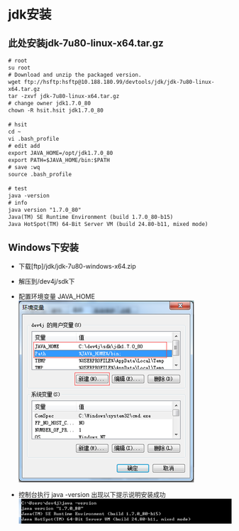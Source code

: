 # jdk安装

## 此处安装jdk-7u80-linux-x64.tar.gz

```
# root
su root
# Download and unzip the packaged version.
wget ftp://hsftp:hsftp@10.188.180.99/devtools/jdk/jdk-7u80-linux-x64.tar.gz
tar -zxvf jdk-7u80-linux-x64.tar.gz
# change owner jdk1.7.0_80
chown -R hsit.hsit jdk1.7.0_80

# hsit
cd ~
vi .bash_profile
# edit add
export JAVA_HOME=/opt/jdk1.7.0_80
export PATH=$JAVA_HOME/bin:$PATH
# save :wq
source .bash_profile

# test
java -version
# info
java version "1.7.0_80"
Java(TM) SE Runtime Environment (build 1.7.0_80-b15)
Java HotSpot(TM) 64-Bit Server VM (build 24.80-b11, mixed mode)
```

## Windows下安装

* 下载\[ftp\]/jdk/jdk-7u80-windows-x64.zip
* 解压到/dev4j/sdk下
* 配置环境变量 JAVA\_HOME  
  ![](/cn/install/images/dev4j_java_home.png)

* 控制台执行 java -version 出现以下提示说明安装成功  
  ![](/cn/install/images/dev4j_java_home_version.png)



